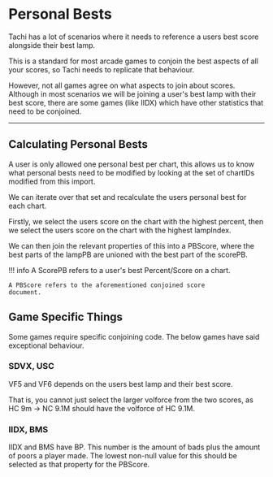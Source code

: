 # Personal Bests

Tachi has a lot of scenarios where it needs to reference
a users best score alongside their best lamp.

This is a standard for most arcade games to conjoin the
best aspects of all your scores, so Tachi needs to
replicate that behaviour.

However, not all games agree on what aspects to join about
scores. Although in most scenarios we will be joining
a user's best lamp with their best score, there are some
games (like IIDX) which have other statistics that need
to be conjoined.

*****

## Calculating Personal Bests

A user is only allowed one personal best per chart, this
allows us to know what personal bests need to be modified
by looking at the set of chartIDs modified from this import.

We can iterate over that set and recalculate the users
personal best for each chart.

Firstly, we select the users score on the chart with the
highest percent, then we select the users score on the
chart with the highest lampIndex.

We can then join the relevant properties of this
into a PBScore, where the best parts of the lampPB
are unioned with the best part of the scorePB.

!!! info
	A ScorePB refers to a user's best Percent/Score on a chart.

	A PBScore refers to the aforementioned conjoined score
	document.

## Game Specific Things

Some games require specific conjoining code. The below games
have said exceptional behaviour.

### SDVX, USC

VF5 and VF6 depends on the users best lamp and their best score.

That is, you cannot just select the larger volforce from
the two scores, as HC 9m -> NC 9.1M should have the
volforce of HC 9.1M.

### IIDX, BMS

IIDX and BMS have BP. This number is the amount of bads
plus the amount of poors a player made. The lowest non-null
value for this should be selected as that property for the
PBScore.
